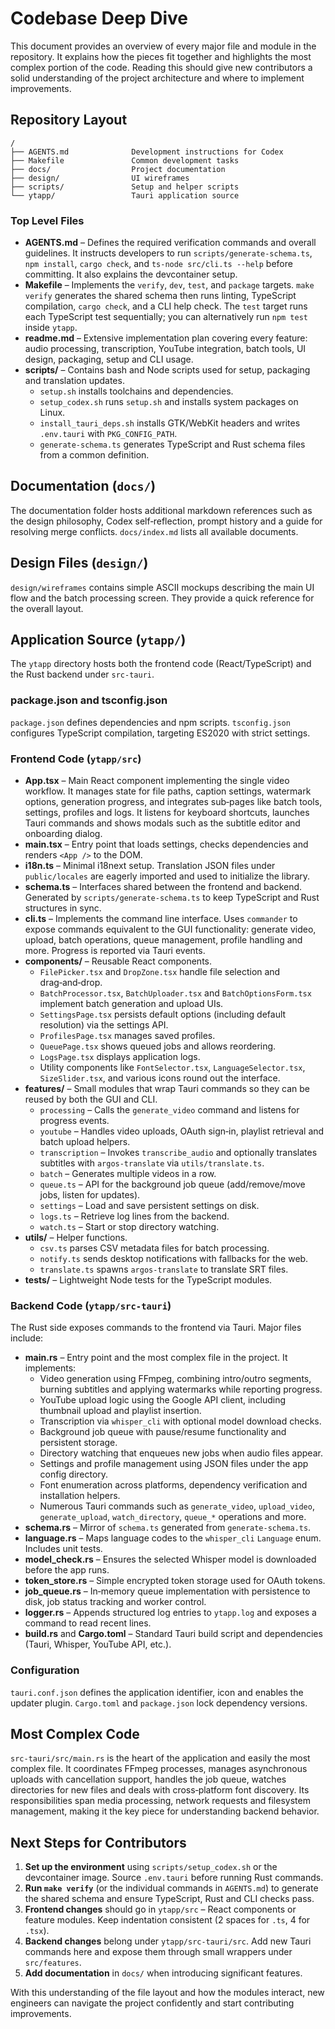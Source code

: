 # Codebase Deep Dive

This document provides an overview of every major file and module in the repository. It explains how the pieces fit together and highlights the most complex portion of the code. Reading this should give new contributors a solid understanding of the project architecture and where to implement improvements.

## Repository Layout

```
/
├── AGENTS.md              Development instructions for Codex
├── Makefile               Common development tasks
├── docs/                  Project documentation
├── design/                UI wireframes
├── scripts/               Setup and helper scripts
└── ytapp/                 Tauri application source
```

### Top Level Files

- **AGENTS.md** – Defines the required verification commands and overall guidelines. It instructs developers to run `scripts/generate-schema.ts`, `npm install`, `cargo check`, and `ts-node src/cli.ts --help` before committing. It also explains the devcontainer setup.
- **Makefile** – Implements the `verify`, `dev`, `test`, and `package` targets. `make verify` generates the shared schema then runs linting, TypeScript compilation, `cargo check`, and a CLI help check. The `test` target runs each TypeScript test sequentially; you can alternatively run `npm test` inside `ytapp`.
- **readme.md** – Extensive implementation plan covering every feature: audio processing, transcription, YouTube integration, batch tools, UI design, packaging, setup and CLI usage.
- **scripts/** – Contains bash and Node scripts used for setup, packaging and translation updates.
  - `setup.sh` installs toolchains and dependencies.
  - `setup_codex.sh` runs `setup.sh` and installs system packages on Linux.
  - `install_tauri_deps.sh` installs GTK/WebKit headers and writes `.env.tauri` with `PKG_CONFIG_PATH`.
  - `generate-schema.ts` generates TypeScript and Rust schema files from a common definition.

## Documentation (`docs/`)

The documentation folder hosts additional markdown references such as the design philosophy, Codex self‑reflection, prompt history and a guide for resolving merge conflicts. `docs/index.md` lists all available documents.

## Design Files (`design/`)

`design/wireframes` contains simple ASCII mockups describing the main UI flow and the batch processing screen. They provide a quick reference for the overall layout.

## Application Source (`ytapp/`)

The `ytapp` directory hosts both the frontend code (React/TypeScript) and the Rust backend under `src-tauri`.

### package.json and tsconfig.json

`package.json` defines dependencies and npm scripts. `tsconfig.json` configures TypeScript compilation, targeting ES2020 with strict settings.

### Frontend Code (`ytapp/src`)

- **App.tsx** – Main React component implementing the single video workflow. It manages state for file paths, caption settings, watermark options, generation progress, and integrates sub‑pages like batch tools, settings, profiles and logs. It listens for keyboard shortcuts, launches Tauri commands and shows modals such as the subtitle editor and onboarding dialog.
- **main.tsx** – Entry point that loads settings, checks dependencies and renders `<App />` to the DOM.
- **i18n.ts** – Minimal i18next setup. Translation JSON files under `public/locales` are eagerly imported and used to initialize the library.
- **schema.ts** – Interfaces shared between the frontend and backend. Generated by `scripts/generate-schema.ts` to keep TypeScript and Rust structures in sync.
- **cli.ts** – Implements the command line interface. Uses `commander` to expose commands equivalent to the GUI functionality: generate video, upload, batch operations, queue management, profile handling and more. Progress is reported via Tauri events.
- **components/** – Reusable React components.
  - `FilePicker.tsx` and `DropZone.tsx` handle file selection and drag‑and‑drop.
  - `BatchProcessor.tsx`, `BatchUploader.tsx` and `BatchOptionsForm.tsx` implement batch generation and upload UIs.
  - `SettingsPage.tsx` persists default options (including default resolution) via the settings API.
  - `ProfilesPage.tsx` manages saved profiles.
  - `QueuePage.tsx` shows queued jobs and allows reordering.
  - `LogsPage.tsx` displays application logs.
  - Utility components like `FontSelector.tsx`, `LanguageSelector.tsx`, `SizeSlider.tsx`, and various icons round out the interface.
- **features/** – Small modules that wrap Tauri commands so they can be reused by both the GUI and CLI.
  - `processing` – Calls the `generate_video` command and listens for progress events.
  - `youtube` – Handles video uploads, OAuth sign‑in, playlist retrieval and batch upload helpers.
  - `transcription` – Invokes `transcribe_audio` and optionally translates subtitles with `argos-translate` via `utils/translate.ts`.
  - `batch` – Generates multiple videos in a row.
  - `queue.ts` – API for the background job queue (add/remove/move jobs, listen for updates).
  - `settings` – Load and save persistent settings on disk.
  - `logs.ts` – Retrieve log lines from the backend.
  - `watch.ts` – Start or stop directory watching.
- **utils/** – Helper functions.
  - `csv.ts` parses CSV metadata files for batch processing.
  - `notify.ts` sends desktop notifications with fallbacks for the web.
  - `translate.ts` spawns `argos-translate` to translate SRT files.
- **tests/** – Lightweight Node tests for the TypeScript modules.

### Backend Code (`ytapp/src-tauri`)

The Rust side exposes commands to the frontend via Tauri. Major files include:

- **main.rs** – Entry point and the most complex file in the project. It implements:
  - Video generation using FFmpeg, combining intro/outro segments, burning subtitles and applying watermarks while reporting progress.
  - YouTube upload logic using the Google API client, including thumbnail upload and playlist insertion.
  - Transcription via `whisper_cli` with optional model download checks.
  - Background job queue with pause/resume functionality and persistent storage.
  - Directory watching that enqueues new jobs when audio files appear.
  - Settings and profile management using JSON files under the app config directory.
  - Font enumeration across platforms, dependency verification and installation helpers.
  - Numerous Tauri commands such as `generate_video`, `upload_video`, `generate_upload`, `watch_directory`, `queue_*` operations and more.
- **schema.rs** – Mirror of `schema.ts` generated from `generate-schema.ts`.
- **language.rs** – Maps language codes to the `whisper_cli` `Language` enum. Includes unit tests.
- **model_check.rs** – Ensures the selected Whisper model is downloaded before the app runs.
- **token_store.rs** – Simple encrypted token storage used for OAuth tokens.
- **job_queue.rs** – In‑memory queue implementation with persistence to disk, job status tracking and worker control.
- **logger.rs** – Appends structured log entries to `ytapp.log` and exposes a command to read recent lines.
- **build.rs** and **Cargo.toml** – Standard Tauri build script and dependencies (Tauri, Whisper, YouTube API, etc.).

### Configuration

`tauri.conf.json` defines the application identifier, icon and enables the updater plugin. `Cargo.toml` and `package.json` lock dependency versions.

## Most Complex Code

`src-tauri/src/main.rs` is the heart of the application and easily the most complex file. It coordinates FFmpeg processes, manages asynchronous uploads with cancellation support, handles the job queue, watches directories for new files and deals with cross‑platform font discovery. Its responsibilities span media processing, network requests and filesystem management, making it the key piece for understanding backend behavior.

## Next Steps for Contributors

1. **Set up the environment** using `scripts/setup_codex.sh` or the devcontainer image. Source `.env.tauri` before running Rust commands.
2. **Run `make verify`** (or the individual commands in `AGENTS.md`) to generate the shared schema and ensure TypeScript, Rust and CLI checks pass.
3. **Frontend changes** should go in `ytapp/src` – React components or feature modules. Keep indentation consistent (2 spaces for `.ts`, 4 for `.tsx`).
4. **Backend changes** belong under `ytapp/src-tauri/src`. Add new Tauri commands here and expose them through small wrappers under `src/features`.
5. **Add documentation** in `docs/` when introducing significant features.

With this understanding of the file layout and how the modules interact, new engineers can navigate the project confidently and start contributing improvements.
